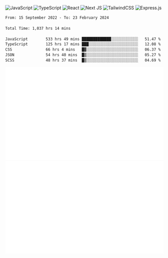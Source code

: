 <!--START:BADGES-->

![JavaScript](https://img.shields.io/badge/javascript-%23323330.svg?style=for-the-badge&logo=javascript&logoColor=%23F7DF1E)
![TypeScript](https://img.shields.io/badge/typescript-%23007ACC.svg?style=for-the-badge&logo=typescript&logoColor=white)
![React](https://img.shields.io/badge/react-%2320232a.svg?style=for-the-badge&logo=react&logoColor=%2361DAFB)
![Next JS](https://img.shields.io/badge/Next-black?style=for-the-badge&logo=next.js&logoColor=white)
![TailwindCSS](https://img.shields.io/badge/tailwindcss-%2338B2AC.svg?style=for-the-badge&logo=tailwind-css&logoColor=white)
![Express.js](https://img.shields.io/badge/express.js-%23404d59.svg?style=for-the-badge&logo=express&logoColor=%2361DAFB)

<!-- ![HTML5](https://img.shields.io/badge/html5-%23E34F26.svg?style=for-the-badge&logo=html5&logoColor=white) -->
<!-- ![CSS3](https://img.shields.io/badge/css3-%231572B6.svg?style=for-the-badge&logo=css3&logoColor=white) -->
<!-- ![SvelteKit](https://img.shields.io/badge/sveltekit-%23f1413d.svg?style=for-the-badge&logo=svelte&logoColor=white) -->
<!-- ![SASS](https://img.shields.io/badge/SASS-hotpink.svg?style=for-the-badge&logo=SASS&logoColor=white) -->
<!-- ![Electron.js](https://img.shields.io/badge/Electron-191970?style=for-the-badge&logo=Electron&logoColor=white) -->
<!-- ![NodeJS](https://img.shields.io/badge/node.js-6DA55F?style=for-the-badge&logo=node.js&logoColor=white) -->
<!-- ![Laravel](https://img.shields.io/badge/laravel-%23FF2D20.svg?style=for-the-badge&logo=laravel&logoColor=white) -->
<!-- ![Flutter](https://img.shields.io/badge/Flutter-%2302569B.svg?style=for-the-badge&logo=Flutter&logoColor=white) -->
<!-- ![Markdown](https://img.shields.io/badge/markdown-%23000000.svg?style=for-the-badge&logo=markdown&logoColor=white) -->

<!--END:BADGES-->

<!--START_SECTION:waka-->

```txt
From: 15 September 2022 - To: 23 February 2024

Total Time: 1,037 hrs 14 mins

JavaScript        533 hrs 49 mins █████████████░░░░░░░░░░░░   51.47 %
TypeScript        125 hrs 17 mins ███░░░░░░░░░░░░░░░░░░░░░░   12.08 %
CSS               66 hrs 4 mins   █▓░░░░░░░░░░░░░░░░░░░░░░░   06.37 %
JSON              54 hrs 40 mins  █▒░░░░░░░░░░░░░░░░░░░░░░░   05.27 %
SCSS              48 hrs 37 mins  █▒░░░░░░░░░░░░░░░░░░░░░░░   04.69 %
```

<!--END_SECTION:waka-->

<!-- jstrieb/github-stats -->

<!-- ![[jstrieb-github-stats](https://github.com/jstrieb/github-stats)](https://raw.githubusercontent.com/mikhael7/jstrieb-github-stats/master/generated/overview.svg#gh-dark-mode-only)
![[jstrieb-github-stats](https://github.com/jstrieb/github-stats)](https://raw.githubusercontent.com/mikhael7/jstrieb-github-stats/master/generated/languages.svg#gh-dark-mode-only)

![[jstrieb-github-stats](https://github.com/jstrieb/github-stats)](https://raw.githubusercontent.com/mikhael7/jstrieb-github-stats/master/generated/overview.svg#gh-light-mode-only)
![[jstrieb-github-stats](https://github.com/jstrieb/github-stats)](https://raw.githubusercontent.com/mikhael7/jstrieb-github-stats/master/generated/languages.svg#gh-light-mode-only) -->

<a href="https://github.com/jstrieb/github-stats">
<picture float="left">
 <source srcset="https://raw.githubusercontent.com/mikhael7/jstrieb-github-stats/master/generated/overview.svg#gh-dark-mode-only" media="(prefers-color-scheme: dark)"/>
  <source srcset="https://raw.githubusercontent.com/mikhael7/jstrieb-github-stats/master/generated/overview.svg#gh-light-mode-only" media="(prefers-color-scheme: light)"/>
  <img src="https://raw.githubusercontent.com/mikhael7/jstrieb-github-stats/master/generated/overview.svg#gh-dark-mode-only"/>
</picture>

<picture float="left">
 <source srcset="https://raw.githubusercontent.com/mikhael7/jstrieb-github-stats/master/generated/languages.svg#gh-dark-mode-only" media="(prefers-color-scheme: dark)"/>
  <source srcset="https://raw.githubusercontent.com/mikhael7/jstrieb-github-stats/master/generated/languages.svg#gh-light-mode-only" media="(prefers-color-scheme: light)"/>
  <img src="https://raw.githubusercontent.com/mikhael7/jstrieb-github-stats/master/generated/languages.svg#gh-dark-mode-only"/>
</picture>
</a>

<!-- <picture float="left">
<source 
  srcset="https://github-readme-stats-six-psi-19.vercel.app/api/?username=mikhael7&show_icons=true&count_private=true&hide_border=true&cache_seconds=86400&layout=compact&theme=rose_pine"
  media="(prefers-color-scheme: dark)"
/>
<source
  srcset="https://github-readme-stats-six-psi-19.vercel.app/api/?username=mikhael7&show_icons=true&count_private=true&hide_border=true&cache_seconds=86400&layout=compact&theme=graywhite"
  media="(prefers-color-scheme: light)"
/>
<img width="45%" align="center" src="https://github-readme-stats-six-psi-19.vercel.app/api/?username=mikhael7&show_icons=true&count_private=true&hide_border=true&cache_seconds=86400&layout=compact&theme=rose_pine" />
</picture>

<picture  float="left">
<source
  srcset="https://github-readme-stats-six-psi-19.vercel.app/api/top-langs/?username=mikhael7&langs_count=6&show_icons=true&count_private=true&hide_border=true&cache_seconds=86400&layout=compact&theme=rose_pine"
  media="(prefers-color-scheme: dark)"
/>
<source
  srcset="https://github-readme-stats-six-psi-19.vercel.app/api/top-langs/?username=mikhael7&langs_count=6&show_icons=true&count_private=true&hide_border=true&cache_seconds=86400&layout=compact&theme=graywhite"
  media="(prefers-color-scheme: light)"
/>
<img width="45%" align="center" src="https://github-readme-stats-six-psi-19.vercel.app/api/top-langs/?username=mikhael7&langs_count=6&show_icons=true&count_private=true&hide_border=true&cache_seconds=86400&layout=compact&theme=rose_pine" />
</picture> -->
